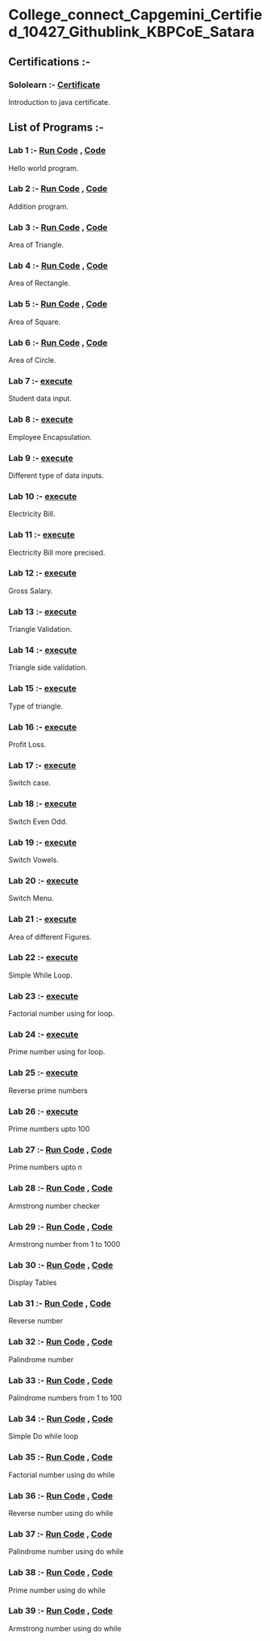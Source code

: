 # College_connect_Capgemini_Certified_10427_Githublink_KBPCoE_Satara
## Certifications :-

### Sololearn :- [Certificate](https://github.com/anuragpatki/College_connect_Capgemini_Certified_10427_Githublink_KBPCoE_Satara/blob/main/Certifications/dc263738-a472-4020-b110-c69e184bdc1e.png)
  Introduction to java certificate.


## List of Programs :-

### Lab 1 :- [Run Code](https://onecompiler.com/java/3zv2ju3gy) , [Code](https://github.com/anuragpatki/College_connect_Capgemini_Certified_10427_Githublink_KBPCoE_Satara/blob/main/Programs/Lab%201%20-%20Hello%20world)
  Hello world program.

### Lab 2 :- [Run Code](https://github1s.com/anuragpatki/College_connect_Capgemini_Certified_10427_Githublink_KBPCoE_Satara/blob/main/Programs/Lab%202%20-%20addition) , [Code](https://github.com/anuragpatki/College_connect_Capgemini_Certified_10427_Githublink_KBPCoE_Satara/blob/main/Programs/Lab%202%20-%20addition)
  Addition program.

### Lab 3 :- [Run Code](https://github1s.com/anuragpatki/College_connect_Capgemini_Certified_10427_Githublink_KBPCoE_Satara/blob/main/Programs/Lab%203%20-%20Area%20of%20Triangle) , [Code](https://github.com/anuragpatki/College_connect_Capgemini_Certified_10427_Githublink_KBPCoE_Satara/blob/main/Programs/Lab%203%20-%20Area%20of%20Triangle)
  Area of Triangle.

### Lab 4 :- [Run Code](https://github1s.com/anuragpatki/College_connect_Capgemini_Certified_10427_Githublink_KBPCoE_Satara/blob/main/Programs/Lab%204%20-%20Area%20of%20Rectangle) , [Code](https://github.com/anuragpatki/College_connect_Capgemini_Certified_10427_Githublink_KBPCoE_Satara/blob/main/Programs/Lab%204%20-%20Area%20of%20Rectangle)
  Area of Rectangle.

### Lab 5 :- [Run Code](https://github1s.com/anuragpatki/College_connect_Capgemini_Certified_10427_Githublink_KBPCoE_Satara/blob/main/Programs/Lab%205%20-%20Area%20of%20Square) , [Code](https://github.com/anuragpatki/College_connect_Capgemini_Certified_10427_Githublink_KBPCoE_Satara/blob/main/Programs/Lab%205%20-%20Area%20of%20Square)
  Area of Square.
  
### Lab 6 :- [Run Code](https://github.com/anuragpatki/College_connect_Capgemini_Certified_10427_Githublink_KBPCoE_Satara/blob/main/Programs/Lab%206%20-%20Area%20of%20Circle) , [Code](https://github.com/anuragpatki/College_connect_Capgemini_Certified_10427_Githublink_KBPCoE_Satara/blob/main/Programs/Lab%206%20-%20Area%20of%20Circle)
  Area of Circle.

### Lab 7 :- [execute](https://github.com/anuragpatki/College_connect_Capgemini_Certified_10427_Githublink_KBPCoE_Satara/blob/main/Programs/Lab%207%20-%20Student%20data%20input)
  Student data input.

### Lab 8 :- [execute](https://github.com/anuragpatki/College_connect_Capgemini_Certified_10427_Githublink_KBPCoE_Satara/blob/main/Programs/Lab%208%20-%20Employee%20Encapsulation)
  Employee Encapsulation.

### Lab 9 :- [execute](https://github.com/anuragpatki/College_connect_Capgemini_Certified_10427_Githublink_KBPCoE_Satara/blob/main/Programs/Lab%209%20-%20Different%20type%20of%20data%20inputs)
  Different type of data inputs.

### Lab 10 :- [execute](https://github.com/anuragpatki/College_connect_Capgemini_Certified_10427_Githublink_KBPCoE_Satara/blob/main/Programs/Lab%2010%20-%20Electricity%20bill)
  Electricity Bill.

### Lab 11 :- [execute](https://github.com/anuragpatki/College_connect_Capgemini_Certified_10427_Githublink_KBPCoE_Satara/blob/main/Programs/Lab%2011%20-%20Electricity%20bill%20more%20precised)
  Electricity Bill more precised.

### Lab 12 :- [execute](https://github.com/anuragpatki/College_connect_Capgemini_Certified_10427_Githublink_KBPCoE_Satara/blob/main/Programs/Lab%2012%20-%20Gross%20Salary)
  Gross Salary.

### Lab 13 :- [execute](https://github.com/anuragpatki/College_connect_Capgemini_Certified_10427_Githublink_KBPCoE_Satara/blob/main/Programs/Lab%2013%20-%20Triangle%20validation)
  Triangle Validation.
  
### Lab 14 :- [execute](https://github.com/anuragpatki/College_connect_Capgemini_Certified_10427_Githublink_KBPCoE_Satara/blob/main/Programs/Lab%2014%20-%20Triangle%20sides%20validation)
  Triangle side validation.

### Lab 15 :- [execute](https://github.com/anuragpatki/College_connect_Capgemini_Certified_10427_Githublink_KBPCoE_Satara/blob/main/Programs/Lab%2015%20-%20Triangle%20type)
  Type of triangle.

### Lab 16 :- [execute](https://github.com/anuragpatki/College_connect_Capgemini_Certified_10427_Githublink_KBPCoE_Satara/blob/main/Programs/Lab%2016%20-%20Profit%20Loss)
  Profit Loss.

### Lab 17 :- [execute](https://github.com/anuragpatki/College_connect_Capgemini_Certified_10427_Githublink_KBPCoE_Satara/blob/main/Programs/Lab%2017%20-%20Switch%20case)
  Switch case.

### Lab 18 :- [execute](https://github.com/anuragpatki/College_connect_Capgemini_Certified_10427_Githublink_KBPCoE_Satara/blob/main/Programs/Lab%2018%20-%20Switch%20Even%20Odd)
  Switch Even Odd. 

### Lab 19 :- [execute](https://github.com/anuragpatki/College_connect_Capgemini_Certified_10427_Githublink_KBPCoE_Satara/blob/main/Programs/Lab%2019%20-%20Switch%20vowels)
  Switch Vowels.

### Lab 20 :- [execute](https://github.com/anuragpatki/College_connect_Capgemini_Certified_10427_Githublink_KBPCoE_Satara/blob/main/Programs/Lab%2020%20-%20Switch%20menu)
  Switch Menu.

### Lab 21 :- [execute](https://github.com/anuragpatki/College_connect_Capgemini_Certified_10427_Githublink_KBPCoE_Satara/blob/main/Programs/Lab%2021%20-%20Area%20of%20figures)
  Area of different Figures.

### Lab 22 :- [execute](https://github.com/anuragpatki/College_connect_Capgemini_Certified_10427_Githublink_KBPCoE_Satara/blob/main/Programs/Lab%2022%20-%20Simple%20while%20Loop)
  Simple While Loop.

### Lab 23 :- [execute](https://github.com/anuragpatki/College_connect_Capgemini_Certified_10427_Githublink_KBPCoE_Satara/blob/main/Programs/Lab%2023%20-%20Factorial%20number%20using%20For%20loop)
  Factorial number using for loop.

### Lab 24 :- [execute](https://github.com/anuragpatki/College_connect_Capgemini_Certified_10427_Githublink_KBPCoE_Satara/blob/main/Programs/Lab%2024%20-%20Prime%20number%20using%20for%20loop)
  Prime number using for loop.

### Lab 25 :- [execute](https://github.com/anuragpatki/College_connect_Capgemini_Certified_10427_Githublink_KBPCoE_Satara/blob/main/Programs/Lab%2025%20-%20Reverse%20prime%20numbers)
  Reverse prime numbers

### Lab 26 :- [execute](https://github.com/anuragpatki/College_connect_Capgemini_Certified_10427_Githublink_KBPCoE_Satara/blob/main/Programs/Lab%2026%20-%20Prime%20numbers%20upto%20100)
  Prime numbers upto 100

### Lab 27 :- [Run Code](https://github1s.com/anuragpatki/College_connect_Capgemini_Certified_10427_Githublink_KBPCoE_Satara/blob/main/Programs/Lab%2027%20-%20Prime%20numbers%20upto%20n) , [Code](https://github.com/anuragpatki/College_connect_Capgemini_Certified_10427_Githublink_KBPCoE_Satara/blob/main/Programs/Lab%2027%20-%20Prime%20numbers%20upto%20n)
  Prime numbers upto n

### Lab 28 :- [Run Code](https://github1s.com/anuragpatki/College_connect_Capgemini_Certified_10427_Githublink_KBPCoE_Satara/blob/main/Programs/Lab%2028%20-%20Armstrong%20number%20checker) , [Code](https://github.com/anuragpatki/College_connect_Capgemini_Certified_10427_Githublink_KBPCoE_Satara/blob/main/Programs/Lab%2028%20-%20Armstrong%20number%20checker)
  Armstrong number checker

### Lab 29 :- [Run Code](https://github1s.com/anuragpatki/College_connect_Capgemini_Certified_10427_Githublink_KBPCoE_Satara/blob/main/Programs/Lab%2029%20-%20Armstrong%20number%20from%201%20to%201000) , [Code](https://github.com/anuragpatki/College_connect_Capgemini_Certified_10427_Githublink_KBPCoE_Satara/blob/main/Programs/Lab%2029%20-%20Armstrong%20number%20from%201%20to%201000)
  Armstrong number from 1 to 1000

### Lab 30 :- [Run Code](https://github1s.com/anuragpatki/College_connect_Capgemini_Certified_10427_Githublink_KBPCoE_Satara/blob/main/Programs/Lab%2030%20-%20Display%20Tables) , [Code](https://github.com/anuragpatki/College_connect_Capgemini_Certified_10427_Githublink_KBPCoE_Satara/blob/main/Programs/Lab%2030%20-%20Display%20Tables)
  Display Tables

### Lab 31 :- [Run Code](https://github1s.com/anuragpatki/College_connect_Capgemini_Certified_10427_Githublink_KBPCoE_Satara/blob/main/Programs/Lab%2031%20-%20Reverse%20number) , [Code](https://github.com/anuragpatki/College_connect_Capgemini_Certified_10427_Githublink_KBPCoE_Satara/blob/main/Programs/Lab%2031%20-%20Reverse%20number)
  Reverse number

### Lab 32 :- [Run Code](https://github1s.com/anuragpatki/College_connect_Capgemini_Certified_10427_Githublink_KBPCoE_Satara/blob/main/Programs/Lab%2032%20-%20Palindrome%20number) , [Code](https://github.com/anuragpatki/College_connect_Capgemini_Certified_10427_Githublink_KBPCoE_Satara/blob/main/Programs/Lab%2032%20-%20Palindrome%20number)
  Palindrome number

### Lab 33 :- [Run Code](https://github1s.com/anuragpatki/College_connect_Capgemini_Certified_10427_Githublink_KBPCoE_Satara/blob/main/Programs/Lab%2033%20-%20Palindrome%20numbers%20from%201%20to%20100) , [Code](https://github.com/anuragpatki/College_connect_Capgemini_Certified_10427_Githublink_KBPCoE_Satara/blob/main/Programs/Lab%2033%20-%20Palindrome%20numbers%20from%201%20to%20100)
  Palindrome numbers from 1 to 100

### Lab 34 :- [Run Code](https://github1s.com/anuragpatki/College_connect_Capgemini_Certified_10427_Githublink_KBPCoE_Satara/blob/main/Programs/Lab%2034%20-%20Simple%20Do%20while%20loop) , [Code](https://github.com/anuragpatki/College_connect_Capgemini_Certified_10427_Githublink_KBPCoE_Satara/blob/main/Programs/Lab%2034%20-%20Simple%20Do%20while%20loop)
  Simple Do while loop

### Lab 35 :- [Run Code](https://github1s.com/anuragpatki/College_connect_Capgemini_Certified_10427_Githublink_KBPCoE_Satara/blob/main/Programs/Lab%2035%20-%20Factorial%20number%20using%20do%20while) , [Code](https://github.com/anuragpatki/College_connect_Capgemini_Certified_10427_Githublink_KBPCoE_Satara/blob/main/Programs/Lab%2035%20-%20Factorial%20number%20using%20do%20while)
  Factorial number using do while

### Lab 36 :- [Run Code](https://github1s.com/anuragpatki/College_connect_Capgemini_Certified_10427_Githublink_KBPCoE_Satara/blob/main/Programs/Lab%2036%20-%20Reverse%20number%20using%20do%20while) , [Code](https://github.com/anuragpatki/College_connect_Capgemini_Certified_10427_Githublink_KBPCoE_Satara/blob/main/Programs/Lab%2036%20-%20Reverse%20number%20using%20do%20while)
  Reverse number using do while

### Lab 37 :- [Run Code](https://github1s.com/anuragpatki/College_connect_Capgemini_Certified_10427_Githublink_KBPCoE_Satara/blob/main/Programs/Lab%2037%20-%20Palindrome%20number%20using%20do%20while) , [Code](https://github.com/anuragpatki/College_connect_Capgemini_Certified_10427_Githublink_KBPCoE_Satara/blob/main/Programs/Lab%2037%20-%20Palindrome%20number%20using%20do%20while)
  Palindrome number using do while

### Lab 38 :- [Run Code](https://github1s.com/anuragpatki/College_connect_Capgemini_Certified_10427_Githublink_KBPCoE_Satara/blob/main/Programs/Lab%2038%20-%20Prime%20number%20using%20do%20while) , [Code](https://github.com/anuragpatki/College_connect_Capgemini_Certified_10427_Githublink_KBPCoE_Satara/blob/main/Programs/Lab%2038%20-%20Prime%20number%20using%20do%20while)
  Prime number using do while

### Lab 39 :- [Run Code](https://github1s.com/anuragpatki/College_connect_Capgemini_Certified_10427_Githublink_KBPCoE_Satara/blob/main/Programs/Lab%2039%20-%20Armstrong%20number%20using%20do%20while) , [Code](https://github.com/anuragpatki/College_connect_Capgemini_Certified_10427_Githublink_KBPCoE_Satara/blob/main/Programs/Lab%2039%20-%20Armstrong%20number%20using%20do%20while)
  Armstrong number using do while
